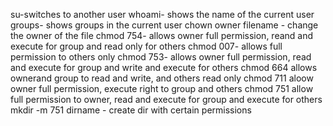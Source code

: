 su-switches to another user
whoami- shows the name of the current user
groups- shows groups in the current user
chown owner filename - change the owner of the file
chmod 754- allows owner full permission, reand and execute for group and read only for others
chmod 007- allows full permission to others only
chmod 753- allows owner full permission, read and execute for group and write and execute for others
chmod 664 allows ownerand group  to read and write, and others read only
chmod 711 aloow owner full permission, execute right to group and others
chmod 751 allow full permission to owner, read and execute for group and execute for others
mkdir -m 751 dirname - create dir with certain permissions
